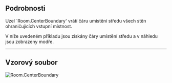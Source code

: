 ## Podrobnosti
Uzel `Room.CenterBoundary' vrátí čáru umístění středu všech stěn ohraničujících vstupní místnost.

V níže uvedeném příkladu jsou získány čáry umístění středu a v náhledu jsou zobrazeny modře.
___
## Vzorový soubor

![Room.CenterBoundary](./Revit.Elements.Room.CenterBoundary_img.jpg)
